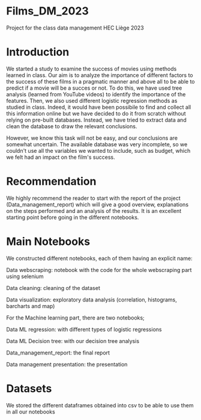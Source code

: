 # Films_DM_2023
Project for the class data management HEC Liège 2023

# Introduction
We started a study to examine the success of movies using methods learned in class. Our aim is to analyze the importance of different factors to the success of these films in a pragmatic manner and above all to be able to predict if a movie will be a succes or not. To do this, we have used tree analysis (learned from YouTube videos) to identify the importance of the features. Then, we also used different logistic regression methods as studied in class. Indeed, it would have been possibile to find and collect all this information online but we have decided to do it from scratch without relying on pre-built databases. Instead, we have tried to extract data and clean the database to draw the relevant conclusions.

However, we know this task will not be easy, and our conclusions are somewhat uncertain. The available database was very incomplete, so we couldn't use all the variables we wanted to include, such as budget, which we felt had an impact on the film's success.


# Recommendation 

We highly recommend the reader to start with the report of the project (Data_management_report) which will give a good overview, explanations on the steps performed and an analysis of the results. It is an excellent starting point before going in the different notebooks. 


# Main Notebooks

We constructed different notebooks, each of them having an explicit name:

Data webscraping: notebook with the code for the whole webscraping part using selenium

Data cleaning: cleaning of the dataset

Data visualization: exploratory data analysis (correlation, histograms, barcharts and map)

For the Machine learning part, there are two notebooks;

Data ML regression: with different types of logistic regressions

Data ML Decision tree: with our decision tree analysis

Data_management_report: the final report

Data management presentation: the presentation


# Datasets

We stored the different dataframes obtained into csv to be able to use them in all our notebooks


